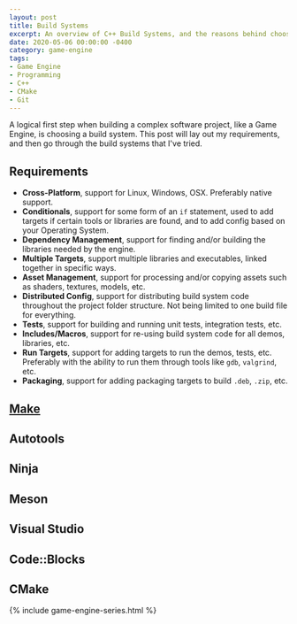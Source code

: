 ```yaml
---
layout: post
title: Build Systems
excerpt: An overview of C++ Build Systems, and the reasons behind choosing CMake.
date: 2020-05-06 00:00:00 -0400
category: game-engine
tags: 
- Game Engine
- Programming
- C++
- CMake
- Git
---
```


A logical first step when building a complex software project, like a Game Engine, is choosing a build system. This post will lay out my requirements, and then go through the build systems that I've tried.

## Requirements

* **Cross-Platform**, support for Linux, Windows, OSX. Preferably native support.
* **Conditionals**, support for some form of an `if` statement, used to add targets if certain tools or libraries are found, and to add config based on your Operating System.
* **Dependency Management**, support for finding and/or building the libraries needed by the engine.
* **Multiple Targets**, support multiple libraries and executables, linked together in specific ways.
* **Asset Management**, support for processing and/or copying assets such as shaders, textures, models, etc.
* **Distributed Config**, support for distributing build system code throughout the project folder structure. Not being limited to one build file for everything.
* **Tests**, support for building and running unit tests, integration tests, etc.
* **Includes/Macros**, support for re-using build system code for all demos, libraries, etc.
* **Run Targets**, support for adding targets to run the demos, tests, etc. Preferably with the ability to run them through tools like `gdb`, `valgrind`, etc.
* **Packaging**, support for adding packaging targets to build `.deb`, `.zip`, etc.

## [Make](/game-engine/build-systems-make.html)

## Autotools

## Ninja

## Meson

## Visual Studio

## Code::Blocks

## CMake

{% include game-engine-series.html %}